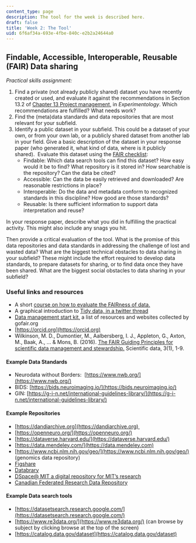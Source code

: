 ```yaml
---
content_type: page
description: The tool for the week is described here.
draft: false
title: 'Week 2: The Tool'
uid: 6f6af34a-693e-4fbe-840c-e2b2a24644a0
---
```

## Findable, Accessible, Interoperable, Reusable (FAIR) Data sharing

*Practical skills assignment:*

1. Find a private (not already publicly shared) dataset you have recently created or used, and evaluate it against the recommendations in Section 13.2 of [Chapter 13 Project management](https://experimentology.io/13-management), in *Experimentology*. Which recommendations are fulfilled? What needs work?
2. Find the (meta)data standards and data repositories that are most relevant for your subfield.
3. Identify a public dataset in your subfield. This could be a dataset of your own, or from your own lab, or a publicly shared dataset from another lab in your field. Give a basic description of the dataset in your response paper (who generated it, what kind of data, where is it publicly shared).  Evaluate this dataset using the [FAIR checklist](https://www.lcrdm.nl/files/lcrdm/2019-07/HOW%20FAIR%20IS%20YOUR%20DATA_flyer_2.pdf):
    - Findable: Which data search tools can find this dataset? How easy would it be to find? What repository is it stored in? How searchable is the repository? Can the data be cited?
    - Accessible: Can the data be easily retrieved and downloaded? Are reasonable restrictions in place?
    - Interoperable: Do the data and metadata conform to recognized standards in this discipline? How good are those standards?
    - Reusable: Is there sufficient information to support data interpretation and reuse? 

In your response paper, describe what you did in fulfilling the practical activity. This might also include any snags you hit.

Then provide a critical evaluation of the tool. What is the promise of this data repositories and data standards in addressing the challenge of lost and wasted data? What are the biggest technical obstacles to data sharing in your subfield? These might include the effort required to develop data standards, to prepare datasets for sharing, or to find data once they have been shared. What are the biggest social obstacles to data sharing in your subfield?

### Useful links and resources

- A short [course on how to evaluate the FAIRness of data.](https://www.fosteropenscience.eu/node/2644)
- A graphical introduction to [Tidy data, in a twitter thread](https://twitter.com/juliesquid/status/1315710359404113920)
- [Data management start kit,](https://www.go-fair.org/resources/rdm-starter-kit/) a list of resources and websites collected by gofair.org
- [https://orcid.org](https://orcid.org)
- Wilkinson, M. D., Dumontier, M., Aalbersberg, I. J., Appleton, G., Axton, M., Baak, A., … & Mons, B. (2016). [The FAIR Guiding Principles for scientific data management and stewardship.](https://www.nature.com/articles/sdata201618?) Scientific data, 3(1), 1-9.

#### Example Data Standards

- Neurodata without Borders:  [https://www.nwb.org/](https://www.nwb.org/)
- BIDS: [https://bids.neuroimaging.io/](https://bids.neuroimaging.io/)
- GIN: [https://g-i-n.net/international-guidelines-library/](https://g-i-n.net/international-guidelines-library/)

#### Example Repositories

- [https://dandiarchive.org](https://dandiarchive.org) 
- [https://openneuro.org/](https://openneuro.org/)
- [https://dataverse.harvard.edu/](https://dataverse.harvard.edu/)
- [https://data.mendeley.com/](https://data.mendeley.com)
- [https://www.ncbi.nlm.nih.gov/geo/](https://www.ncbi.nlm.nih.gov/geo/) (genomics data repository)
- [Figshare](https://figshare.com/)
- [Databrary](https://nyu.databrary.org/)  
- [DSpace@ MIT a digital repository for MIT’s research](https://dspace.mit.edu/)
- [Canadian Federated Research Data Repository](https://www.frdr-dfdr.ca/repo/)

#### Example Data search tools

- [https://datasetsearch.research.google.com/](https://datasetsearch.research.google.com/)
- [https://www.re3data.org/](https://www.re3data.org/) (can browse by subject by clicking browse at the top of the screen)
- [https://catalog.data.gov/dataset](https://catalog.data.gov/dataset)